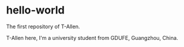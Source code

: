 # hello-world
The first repository of T-Allen.

T-Allen here, I'm a university student from GDUFE, Guangzhou, China.
